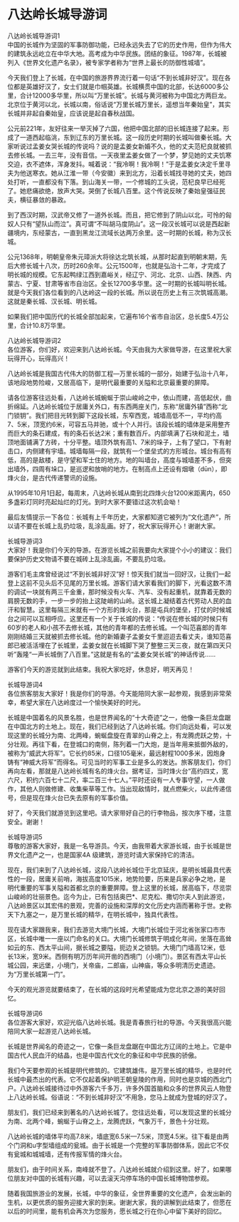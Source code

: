 # 八达岭长城导游词  
八达岭长城导游词1  
中国的长城作为坚固的军事防御功能，已经永远失去了它的历史作用，但作为伟大的建筑永远屹立在中华大地。高考成为中华民族。团结的象征。1987年，长城被列入《世界文化遗产名录》，被专家学者称为“世界上最长的防御性城墙”。  

今天我们登上了长城，在中国的旅游界界流行着一句话“不到长城非好汉”。现在各位都是英雄好汉了，女士们就是巾帼英雄。长城横贯中国的北部，长达6000多公里，合计12000多华里，所以叫“万里长城”。长城与黄河被称为中国北方两巨龙。北京位于黄河以北，长城以南，俗话说“万里长城万里长，遥想当年秦始皇”，其实长城并非起自秦始皇，应该说是起自春秋战国。  

公元前221年，友好往来一举灭掉了六国，他把中国北部的旧长城连接了起来。形成了一道西起临洮，东到辽东的万里长城。这一段历史时期的长城叫做秦长城。大家听说过孟姜女哭长城的传说吗？说的是孟姜女新婚不久，他的丈夫范杞良就被抓去修长城。一去三年，没有音信。一天夜里孟姜女做了一个梦，梦见她的丈夫饥寒交迫，衣不遮体，浑身发抖。喊着说：“我冷啊！我冷啊！”于是孟姜女决定千里寻夫为他送寒衣。她从江淮一带（今安徽）来到北方，沿着长城找寻她的丈夫，她四处打听，一直都没有下落。到山海关一带，一个修城的工头说，范杞良早已经死了。她悲痛欲绝，放声大哭。哭倒了长城八百里。这个传说反映了秦始皇强征民夫，横征暴敛的暴政。  

到了西汉时期，汉武帝又修了一道外长城。而且，把它修到了阴山以北，可怜的匈奴人只有“望队山而泣”。真可谓“不叫胡马度阴山”。这一段汉长城可以说是西起新疆境内，东经蒙古，一直到黑龙江流域长达两万余里。这一时期的长城，称为汉长城。  

公元1368年，明朝皇帝朱元璋派大将徐达北筑长城，从那时起直到明朝末期，先后大修长城十八次，历时260余年。公元1500年，也就是弘治十二年，才完成了明长城的规模。它东起鸭绿江西到嘉峪关，经辽宁、河北、北京、山西、陕西、内蒙古、宁夏、甘肃等省市自治区。全长12700多华里。这一时期的长城叫明长城。就是今天我们各位看到的八达岭这一段的长城。所以说在历史上有三次筑城高潮。这就是秦长城、汉长城、明长城。  

如果我们把中国历代的长城全部加起来，它遍布16个省市自治区，总长度5.4万公里，合计10.8万华里。  

八达岭长城导游词2  
各位游客，你们好，欢迎来到八达岭长城。今天由我为大家做导游，在这里祝大家玩得开心，玩得高兴！  

八达岭长城是我国古代伟大的防御工程—万里长城的一部分，始建于弘治十八年，该地段地势险峻，又居高临下，是明代最重要的关隘和北京最重要的屏障。  

请各位游客往远处看，八达岭长城蜿蜒于崇山峻岭之中，依山而建，高低起伏，曲折绵延。八达岭长城位于居庸关外口，有东西两座关门，东称“居庸外镇”西称“北门锁钥”。我们把目光转到脚下这段长城，东窄西宽，城墙高低不一，平均约高7、5米，顶宽约6米，可容五马并驰，或十个人并行。该段长城的墙体是采用整齐而巨大的条石建成，有的条石长达2米；重有数百斤。内部填满了石块和泥土，墙顶地面铺满了方砖，十分平整。墙顶外筑有高1、7米的垛子，上有了望口，下有射击口，内侧建有宇墙。城墙每隔一段，就筑有一个堡垒式的方形城台。城台有高有低，高的是敌楼，是守望和军士住的地方。地的叫墙台，高度与城墙差不多，但突出墙外，四周有垛口，是巡逻和放哨的地方。在制高点上还设有烟墩（dūn），即烽火台，是古代传递警讯的设施。  

从1995年10月1日起，每周末，八达岭长城从南到北四烽火台1200米距离内，650多盏彩灯同时亮起灿烂的灯光。到时大家不要错过这次机会呦！  

最后友情提示一下各位：长城有上千年历史，大家都知道它被列为“文化遗产”，所以请不要在长城上乱扔垃圾，乱涂乱画。好了，祝大家玩得开心！谢谢大家。  

长城导游词3  
大家好！我是你们今天的导游。在游览长城之前我要向大家提个小小的建议：我们要保护历史文物请不要在城砖上乱涂乱画，不要乱扔垃圾。  

游客们毛主席曾经说过“不到长城非好汉”好！惊天我们就当一回好汉，让我们一起登上这前不见头后不见尾的万里长城。游客们请大家看我们的脚下，光看这数不清的调试一块就有两三千金重，那时候没有火车、汽车、没有起重机，就靠着无数的肩膀无数的手，一步一步的抬上这陡峭的山岭。这长城上凝结着古代劳动人民的血汗和智慧。这里每隔三米就有一个方形的烽火台，那是屯兵的堡垒，打仗的时候城台之间可以互相呼应。这里还有一个关于长城的传说：“传说在修长城的时候只有60岁的老人和小孩不去修长城，其他的青年都的去修长城。一个叫范喜郎的青年刚刚结婚三天就被抓去修长城。他的新婚妻子孟姜女千里迢迢去看丈夫，谁知范喜郎已被活活埋在了长城里，孟姜女就在长城脚下哭了整整三天三夜，就在第四天只听”轰隆“一声长城倒了八百里。”这就是有名的“孟姜女哭长城”的神话传说……  

游客们今天的游览就到此结束。我祝大家吃好，休息好，明天再见！  

长城导游词4  
各位旅客朋友大家好！我是你们的导游。今天能陪同大家一起参观，我感到非常荣幸，希望大家在八达岭度过一个愉快美好的时光。  

长城是中国着名的风景名胜，也是世界闻名的“十大奇迹”之一，他像一条巨龙盘踞在中国北方的土地上。现在，我们已经到达了八达岭长城。你们向远处看，可以发现这里的长城分为南、北两峰，蜿蜒盘旋在青翠的山脊之上，有龙腾虎跃之势，十分壮观。再往下看，在登城口的南侧，陈列着一门大炮，是当年用来抵御外敌的，被称为“威武大将军”。它长约85米，口径105毫米，最远射程1000多米，因炮身铸有“神威大将军”而得名。可见当时的军事工业是多么的发达。旅客朋友们，你们再向左看，那就是八达岭长城有名的烽火台。据考证，当时烽火台“高约四丈，宽六尺，积约六百七十二尺，率二百三十七人。”平时还设有一人专事守望，一人做作，其他人则做修建、收集柴草等工作。当出现敌情时，就点燃柴火，以此传递信号，但是现在烽火台已失去原有的军事价值。  

好了，今天我们就游览到这里吧。请大家带好自己的行李物品，按次序下楼，注意安全。谢谢！  

长城导游词5  
尊敬的游客大家好，我是一名导游员。今天，由我带着大家游长城，由于长城是世界文化遗产之一，也是国家4A 级建筑，游览时请大家保持它的清洁。  

现在，我们来到了八达岭长城，这段八达岭长城位于北京延庆，是明长城最具代表性的一段，居庸关前哨，海拔高度1015米，地势险要，历来是兵家必争之地，是明代重要的军事关隘和首都北京的重要屏障。登上这里的长城，居高临下，尽览崇山峻岭的壮丽景色。迄今为止，已有包括奥巴*、尼克松、撒切尔夫人到此游览，八达岭景区以其宏伟的景观，完善的设施和深厚的文化历史内涵而著称于世。史称天下九塞之一，是万里长城的精华，在明长城中，独具代表性。  

现在请大家跟我来，我们去游览大境门长城，大境门长城位于河北省张家口市市区，长城中唯一一座以门命名的关口。大境门长城修筑于明成化年间，坐落在高耸如云的东、西太平山间，据长城之要隘，扼边关之锁钥。大境门门墙高12米，低长13米，宽9米。西侧有明万历年间开凿的西境门（小境门）。景区有西太平山长城公园，来远堡，小境门，关帝庙，二郎庙，山神庙，等众多明清历史遗迹。为“万里长城第一门”。  

今天的观光游览就要结束了，在长城的这段时光希望能成为您北京之游的美好回忆。  

长城导游词6  
各位游客大家好，欢迎光临八达岭长城。我是青春旅行社的导游。今天我很高兴能陪同大家一起游览八达岭长城。  

长城是世界闻名的奇迹之一，它像一条巨龙盘踞在中国北方辽阔的土地上。它是中国古代人民血汗的结晶，也是中国古代文化的象征和中华民族的骄傲。  

我们今天要参观的长城是明代修筑的。它建筑雄伟，是万里长城的精华，也是时代长城中最杰出的代表。它不仅起着保护明王朝皇陵的作用，同时也是京城的西北门户。八达岭长城接待过中外游客六千多万，许多外国首脑和众多的世界风云人物登上八达岭长城。俗语说：“不到长城非好汉”不用急，您马上就成为登城的好汉了。  

朋友们，我们已经来到著名的八达岭长城了。您往远处看，可以发现这里的长城分为南、北两个峰，蜿蜒于山脊之上，龙腾虎跃，气象万千，景色十分壮观。  

八达岭长城的墙体平均高7.8米，墙底宽6.5米—7.5米，顶宽4.5米。往下看是由两个门洞和u字型墙组成的瓮城。由于长城是一个完整的军事防御体系，因此它不仅有瓮城和城城墙，还有传报军情的烽火台。  

朋友们，由于时间关系，南峰就不登了。八达岭长城就介绍到这里。好了，如果哪位朋友对中国的长城有兴趣，可以去滚天沟停车场的中国长城博物馆参观。  

随着我国旅游业的发展，长城，中华的象征，全世界重要的文化遗产，会发出新的生机，以更优质的服务迎接大家的到来。谢谢大家，我的讲解到此结束了，但愿在以后的时间里，能有机会再次为您服务，愿长城之行在你心中留下美好的回忆。  
<!-- Last processed: 2025-07-22 03:44:25 -->
